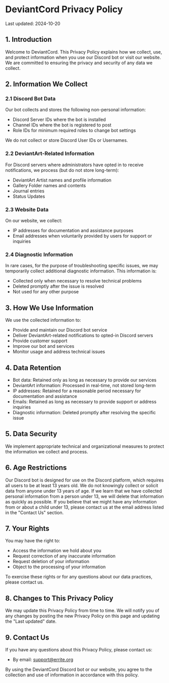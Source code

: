 # DeviantCord Privacy Policy

Last updated: 2024-10-20

## 1. Introduction

Welcome to DeviantCord. This Privacy Policy explains how we collect, use, and protect information when you use our Discord bot or visit our website. We are committed to ensuring the privacy and security of any data we collect.

## 2. Information We Collect

### 2.1 Discord Bot Data
Our bot collects and stores the following non-personal information:
- Discord Server IDs where the bot is installed
- Channel IDs where the bot is registered to post
- Role IDs for minimum required roles to change bot settings

We do not collect or store Discord User IDs or Usernames.

### 2.2 DeviantArt-Related Information
For Discord servers where administrators have opted in to receive notifications, we process (but do not store long-term):
- DeviantArt Artist names and profile information
- Gallery Folder names and contents
- Journal entries
- Status Updates

### 2.3 Website Data
On our website, we collect:
- IP addresses for documentation and assistance purposes
- Email addresses when voluntarily provided by users for support or inquiries

### 2.4 Diagnostic Information
In rare cases, for the purpose of troubleshooting specific issues, we may temporarily collect additional diagnostic information. This information is:
- Collected only when necessary to resolve technical problems
- Deleted promptly after the issue is resolved
- Not used for any other purpose

## 3. How We Use Information

We use the collected information to:
- Provide and maintain our Discord bot service
- Deliver DeviantArt-related notifications to opted-in Discord servers
- Provide customer support
- Improve our bot and services
- Monitor usage and address technical issues

## 4. Data Retention

- Bot data: Retained only as long as necessary to provide our services
- DeviantArt information: Processed in real-time, not stored long-term
- IP addresses: Retained for a reasonable period necessary for documentation and assistance
- Emails: Retained as long as necessary to provide support or address inquiries
- Diagnostic information: Deleted promptly after resolving the specific issue

## 5. Data Security

We implement appropriate technical and organizational measures to protect the information we collect and process.

## 6. Age Restrictions

Our Discord bot is designed for use on the Discord platform, which requires all users to be at least 13 years old. We do not knowingly collect or solicit data from anyone under 13 years of age. If we learn that we have collected personal information from a person under 13, we will delete that information as quickly as possible. If you believe that we might have any information from or about a child under 13, please contact us at the email address listed in the "Contact Us" section.

## 7. Your Rights

You may have the right to:
- Access the information we hold about you
- Request correction of any inaccurate information
- Request deletion of your information
- Object to the processing of your information

To exercise these rights or for any questions about our data practices, please contact us.

## 8. Changes to This Privacy Policy

We may update this Privacy Policy from time to time. We will notify you of any changes by posting the new Privacy Policy on this page and updating the "Last updated" date.

## 9. Contact Us

If you have any questions about this Privacy Policy, please contact us:
- By email: support@errite.org

By using the DeviantCord Discord bot or our website, you agree to the collection and use of information in accordance with this policy.